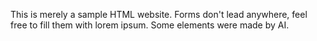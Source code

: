 This is merely a sample HTML website. Forms don't lead anywhere, feel free to fill them with lorem ipsum. Some elements were made by AI.
